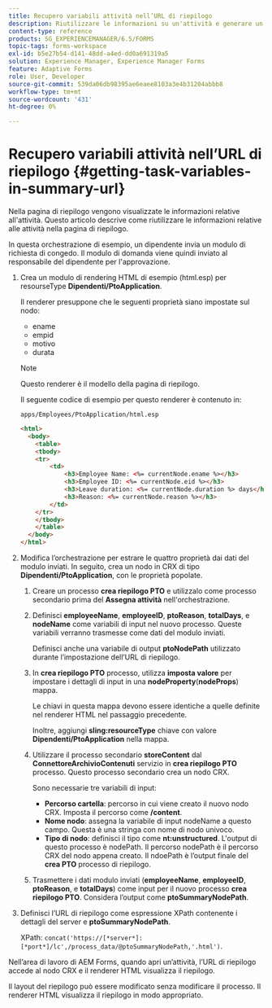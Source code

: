 ```yaml
---
title: Recupero variabili attività nell’URL di riepilogo
description: Riutilizzare le informazioni su un'attività e generare un URL di riepilogo per riepilogare o descrivere un'attività.
content-type: reference
products: SG_EXPERIENCEMANAGER/6.5/FORMS
topic-tags: forms-workspace
exl-id: b5e27b54-d141-48dd-a4ed-dd0a691319a5
solution: Experience Manager, Experience Manager Forms
feature: Adaptive Forms
role: User, Developer
source-git-commit: 539da06db98395ae6eaee8103a3e4b31204abbb8
workflow-type: tm+mt
source-wordcount: '431'
ht-degree: 0%

---
```


# Recupero variabili attività nell’URL di riepilogo {#getting-task-variables-in-summary-url}

Nella pagina di riepilogo vengono visualizzate le informazioni relative all&#39;attività. Questo articolo descrive come riutilizzare le informazioni relative alle attività nella pagina di riepilogo.

In questa orchestrazione di esempio, un dipendente invia un modulo di richiesta di congedo. Il modulo di domanda viene quindi inviato al responsabile del dipendente per l&#39;approvazione.

1. Crea un modulo di rendering HTML di esempio (html.esp) per resourseType **Dipendenti/PtoApplication**.

   Il renderer presuppone che le seguenti proprietà siano impostate sul nodo:

   * ename
   * empid
   * motivo
   * durata

   >[!NOTE]
   >
   >Questo renderer è il modello della pagina di riepilogo.

   Il seguente codice di esempio per questo renderer è contenuto in:

   `apps/Employees/PtoApplication/html.esp`

   ```html
   <html>
     <body>
       <table>
       <tbody>
       <tr>
           <td>
               <h3>Employee Name: <%= currentNode.ename %></h3>
               <h3>Employee ID: <%= currentNode.eid %></h3>
               <h3>Leave duration: <%= currentNode.duration %> days</h3>
               <h3>Reason: <%= currentNode.reason %></h3>
           </td>
       </tr>
       </tbody>
       </table>
     </body>
   </html>
   ```

1. Modifica l’orchestrazione per estrare le quattro proprietà dai dati del modulo inviati. In seguito, crea un nodo in CRX di tipo **Dipendenti/PtoApplication**, con le proprietà popolate.

   1. Creare un processo **crea riepilogo PTO** e utilizzalo come processo secondario prima del **Assegna attività** nell&#39;orchestrazione.
   1. Definisci **employeeName**, **employeeID**, **ptoReason**, **totalDays**, e **nodeName** come variabili di input nel nuovo processo. Queste variabili verranno trasmesse come dati del modulo inviati.

      Definisci anche una variabile di output **ptoNodePath** utilizzato durante l’impostazione dell’URL di riepilogo.

   1. In **crea riepilogo PTO** processo, utilizza **imposta valore** per impostare i dettagli di input in una **nodeProperty**(**nodeProps**) mappa.

      Le chiavi in questa mappa devono essere identiche a quelle definite nel renderer HTML nel passaggio precedente.

      Inoltre, aggiungi **sling:resourceType** chiave con valore **Dipendenti/PtoApplication** nella mappa.

   1. Utilizzare il processo secondario **storeContent** dal **ConnettoreArchivioContenuti** servizio in **crea riepilogo PTO** processo. Questo processo secondario crea un nodo CRX.

      Sono necessarie tre variabili di input:

      * **Percorso cartella**: percorso in cui viene creato il nuovo nodo CRX. Imposta il percorso come **/content**.
      * **Nome nodo**: assegna la variabile di input nodeName a questo campo. Questa è una stringa con nome di nodo univoco.
      * **Tipo di nodo**: definisci il tipo come **nt:unstructured**. L&#39;output di questo processo è nodePath. Il percorso nodePath è il percorso CRX del nodo appena creato. Il ndoePath è l’output finale del **crea PTO** processo di riepilogo.

   1. Trasmettere i dati modulo inviati (**employeeName**, **employeeID**, **ptoReason**, e **totalDays**) come input per il nuovo processo **crea riepilogo PTO**. Considera l’output come **ptoSummaryNodePath**.

1. Definisci l’URL di riepilogo come espressione XPath contenente i dettagli del server e **ptoSummaryNodePath**.

   XPath: `concat('https://[*server*]:[*port*]/lc',/process_data/@ptoSummaryNodePath,'.html')`.

Nell’area di lavoro di AEM Forms, quando apri un’attività, l’URL di riepilogo accede al nodo CRX e il renderer HTML visualizza il riepilogo.

Il layout del riepilogo può essere modificato senza modificare il processo. Il renderer HTML visualizza il riepilogo in modo appropriato.

